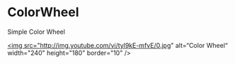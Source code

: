 # ColorWheel
Simple Color Wheel


<a href="https://www.youtube.com/watch?v=tyl9kE-mfvE" target="_blank"><img src="http://img.youtube.com/vi/tyl9kE-mfvE/0.jpg" alt=“Color Wheel“ width="240" height="180" border="10" /></a>